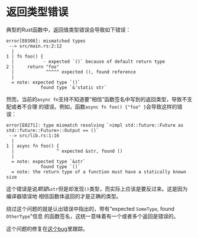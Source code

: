 # 返回类型错误

典型的Rust函数中，返回值类型错误会导致如下错误：

```
error[E0308]: mismatched types
 --> src/main.rs:2:12
  |
1 | fn foo() {
  |           - expected `()` because of default return type
2 |     return "foo"
  |            ^^^^^ expected (), found reference
  |
  = note: expected type `()`
             found type `&'static str`
```

然而，当前的`async fn`支持不知道要“相信”函数签名中写到的返回类型，导致不支配或者不合理
的错误。例如，函数`async fn foo() {"foo" }`会导致这样的错误：

```
error[E0271]: type mismatch resolving `<impl std::future::Future as std::future::Future>::Output == ()`
 --> src/lib.rs:1:16
  |
1 | async fn foo() {
  |                ^ expected &str, found ()
  |
  = note: expected type `&str`
             found type `()`
  = note: the return type of a function must have a statically known size
```

这个错误是说*期望*`&str`但是却发现`()`类型，而实际上应该是要反过来。这是因为编译器错误地
相信函数体返回的才是正确的类型。

绕过这个问题的就是认出错误中指出的，带有”expected `SomeType`, found `OtherType`"信息
的函数签名，这统一意味着有一个或者多个返回是错误的。

这个问题的修复在[这个bug](https://github.com/rust-lang/rust/issues/54326)里跟踪。
